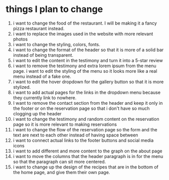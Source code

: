 # things I plan to change

1. i want to change the food of the restaurant. I will be making it a fancy pizza restaurant instead. 
2. i want to replace the images used in the website with more relevant photos
3. i want to change the styling, colors, fonts.
4. i want to change the format of the header so that it is more of a solid bar instead of being transparent.
5. i want to edit the content in the testimony and turn it into a 5-star review
6. i want to remove the testimony and extra lorem ipsum from the menu page. i want to edit the styling of the menu so it looks more like a real menu instead of a fake one. 
7. i want to edit the hover dropdown for the gallery button so that it is more stylized.
8. i want to add actual pages for the links in the dropdown menu because they currently link to nowhere.
9. I want to remove the contact section from the header and keep it only in the footer or on the reservation page so that i don't have so much clogging up the header
10. i want to change the testimony and random content on the reservation page so it is more relevant to making reservations
11. i want to change the flow of the reservation page so the form and the text are next to each other instead of having space between
12. i want to connect actual links to the footer buttons and social media icons
13. i want to add different and more content to the graph on the about page
14. i want to move the columns that the header paragraph is in for the menu so that the paragraph can sit more centered. 
15. i want to change up the design of the recipes that are in the bottom of the home page, and give them their own page. 